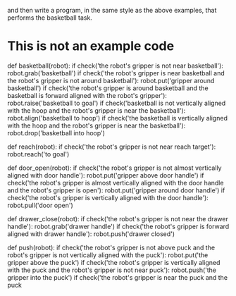 

and then write a program, in the same style as the above examples, that performs the basketball task.





# This is not an example code
def basketball(robot):
    if check('the robot\'s gripper is not near basketball'):
        robot.grab('basketball')
    if check('the robot\'s gripper is near basketball and the robot\'s gripper is not around basketball'):
        robot.put('gripper around basketball')
    if check('the robot\'s gripper is around basketball and the basketball is forward aligned with the robot\'s gripper'):
        robot.raise('basketball to goal')
    if check('basketball is not vertically aligned with the hoop and the robot\'s gripper is near the basketball'):
        robot.align('basketball to hoop')
    if check('the basketball is vertically aligned with the hoop and the robot\'s gripper is near the basketball'):
        robot.drop('basketball into hoop')

def reach(robot):
    if check('the robot\'s gripper is not near reach target'):
        robot.reach('to goal')

def door_open(robot):
    if check('the robot\'s gripper is not almost vertically aligned with door handle'):
        robot.put('gripper above door handle')
    if check('the robot\'s gripper is almost vertically aligned with the door handle and the robot\'s gripper is open'):
        robot.put('gripper around door handle')
    if check('the robot\'s gripper is vertically aligned with the door handle'):
        robot.pull('door open')

def drawer_close(robot):
    if check('the robot\'s gripper is not near the drawer handle'):
        robot.grab('drawer handle')
    if check('the robot\'s gripper is forward aligned with drawer handle'):
        robot.push('drawer closed')

def push(robot):
    if check('the robot\'s gripper is not above puck and the robot\'s gripper is not vertically aligned with the puck'):
        robot.put('the gripper above the puck')
    if check('the robot\'s gripper is vertically aligned with the puck and the robot\'s gripper is not near puck'):
        robot.push('the gripper into the puck')
    if check('the robot\'s gripper is near the puck and the puck